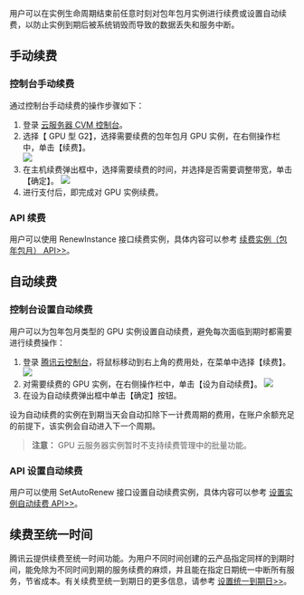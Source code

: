 用户可以在实例生命周期结束前任意时刻对包年包月实例进行续费或设置自动续费，以防止实例到期后被系统销毁而导致的数据丢失和服务中断。
## 手动续费
### 控制台手动续费
通过控制台手动续费的操作步骤如下：
1. 登录 [云服务器 CVM 控制台]( https://console.cloud.tencent.com/cvm/)。
2. 选择【 GPU 型 G2】，选择需要续费的包年包月 GPU 实例，在右侧操作栏中，单击【续费】。</br>
![](https://mc.qcloudimg.com/static/img/3323b4ba0adfe4730812145e8ed6a952/image.png)
3. 在主机续费弹出框中，选择需要续费的时间，并选择是否需要调整带宽，单击【确定】。
 ![](https://mc.qcloudimg.com/static/img/680969b368d7fd33e18f703938a4b6ff/image.png)
4. 进行支付后，即完成对 GPU 实例续费。

###  API 续费
用户可以使用 RenewInstance 接口续费实例，具体内容可以参考 [续费实例（包年包月） API>>](https://cloud.tencent.com/doc/api/229/1348)。
## 自动续费
### 控制台设置自动续费
用户可以为包年包月类型的 GPU 实例设置自动续费，避免每次面临到期时都需要进行续费操作：
1.  登录 [腾讯云控制台]( https://console.cloud.tencent.com)，将鼠标移动到右上角的费用处，在菜单中选择【续费】。
![](https://mc.qcloudimg.com/static/img/6b96b320741ddc2ba3a5a3264bafa923/image.png)
2.  对需要续费的 GPU 实例，在右侧操作栏中，单击【设为自动续费】。
![](https://mc.qcloudimg.com/static/img/8786cdaf0d52401b8b192afdfe1ca624/image.png)
3.  在设为自动续费弹出框中单击【确定】按钮。

设为自动续费的实例在到期当天会自动扣除下一计费周期的费用，在账户余额充足的前提下，该实例会自动进入下一个周期。
> **注意：**
GPU 云服务器实例暂时不支持续费管理中的批量功能。

### API 设置自动续费
用户可以使用 SetAutoRenew 接口设置自动续费实例，具体内容可以参考  [设置实例自动续费 API>>](https://cloud.tencent.com/doc/api/229/1746)。
## 续费至统一时间
腾讯云提供续费至统一时间功能。为用户不同时间创建的云产品指定同样的到期时间，能免除为不同时间到期的服务续费的麻烦，并且能在指定日期统一中断所有服务，节省成本。有关续费至统一到期日的更多信息，请参考 [设置统一到期日>>](/doc/product/285/1894#.E8.AE.BE.E7.BD.AE.E7.BB.9F.E4.B8.80.E5.88.B0.E6.9C.9F.E6.97.A5)。